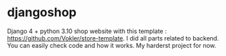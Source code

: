 # djangoshop
Django 4 + python 3.10 shop website with this template : https://github.com/Vokler/store-template. I did all parts related to backend. You can easily check code and how it works. My harderst project for now.
